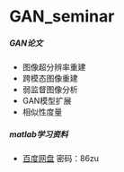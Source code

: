 # GAN_seminar
##### GAN论文

- 图像超分辨率重建
- 跨模态图像重建
- 弱监督图像分析
- GAN模型扩展
- 相似性度量
##### matlab学习资料
- [百度网盘](https://pan.baidu.com/s/1nw4mCAX) 密码：86zu